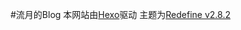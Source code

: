 #流月的Blog
本网站由[Hexo](https://hexo.io)驱动
主题为[Redefine v2.8.2](https://github.com/EvanNotFound/hexo-theme-redefine)